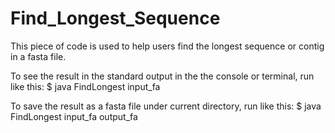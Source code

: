 # Find_Longest_Sequence
This piece of code is used to help users find the longest sequence or contig in a fasta file.

To see the result in the standard output in the the console or terminal, run like this:
    $ java FindLongest input_fa 

To save the result as a fasta file under current directory, run like this:
   $ java FindLongest input_fa output_fa
